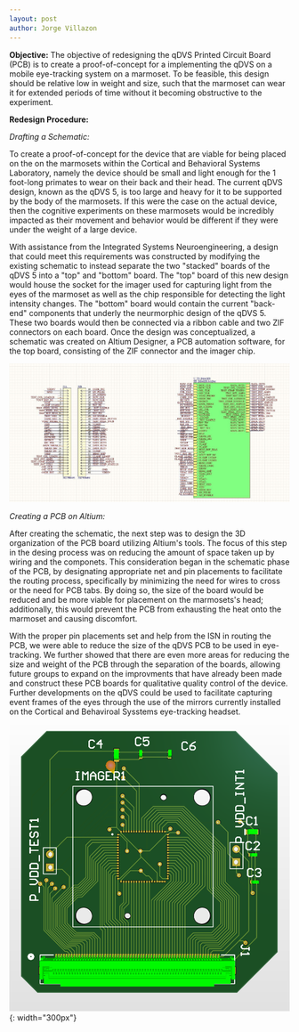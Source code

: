 ```yaml
---
layout: post
author: Jorge Villazon
---
```


**Objective:**
The objective of redesigning the qDVS Printed Circuit Board (PCB) is to create a proof-of-concept for a implementing the qDVS on a mobile eye-tracking system on a marmoset. To be feasible, this design should be relative low in weight and size, such that the marmoset can wear it for extended periods of time without it becoming obstructive to the experiment.

**Redesign Procedure:**

_Drafting a Schematic:_

To create a proof-of-concept for the device that are viable for being placed on the on the marmosets within the Cortical and Behavioral Systems Laboratory, namely the device should be small and light enough for the 1 foot-long primates to wear on their back and their head. The current qDVS design, known as the qDVS 5, is too large and heavy for it to be supported by the body of the marmosets. If this were the case on the actual device, then the cognitive experiments on these marmosets would be incredibly impacted as their movement and behavior would be different if they were under the weight of a large device.

With assistance from the Integrated Systems Neuroengineering, a design that could meet this requirements was constructed by modifying the existing schematic to instead separate the two "stacked" boards of the qDVS 5 into a "top" and "bottom" board. The "top" board of this new design would house the socket for the imager used for capturing light from the eyes of the marmoset as well as the chip responsible for detecting the light intensity changes. The "bottom" board would contain the current "back-end" components that underly the neurmorphic design of the qDVS 5. These two boards would then be connected via a ribbon cable and two ZIF connectors on each board. Once the design was conceptualized, a schematic was created on Altium Designer, a PCB automation software, for the top board, consisting of the ZIF connector and the imager chip.

![Drafting a Schematic](../images/Capture.JPG)

_Creating a PCB on Altium:_

After creating the schematic, the next step was to design the 3D organization of the PCB board utilizing Altium's tools. The focus of this step in the desing process was on reducing the amount of space taken up by wiring and the componets. This consideration began in the schematic phase of the PCB, by designating appropriate net and pin placements to facilitate the routing process, specifically by minimizing the need for wires to cross or the need for PCB tabs. By doing so, the size of the board would be reduced and be more viable for placement on the marmosets's head; additionally, this would prevent the PCB from exhausting the heat onto the marmoset and causing discomfort. 

With the proper pin placements set and help from the ISN in routing the PCB, we were able to reduce the size of the qDVS PCB to be used in eye-tracking. We further showed that there are even more areas for reducing the size and weight of the PCB through the separation of the boards, allowing future groups to expand on the improvments that have already been made and construct these PCB boards for qualitative quality control of the device. Further developments on the qDVS could be used to facilitate capturing event frames of the eyes through the use of the mirrors currently installed on the Cortical and Behaviroal Sysstems eye-tracking headset.

![Creating a PCB on Altium](../images/image.png){: width="300px"}
